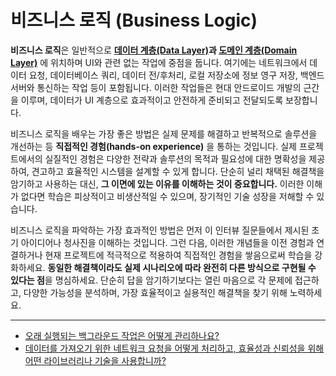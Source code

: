 # 비즈니스 로직 (Business Logic)

**비즈니스 로직**은 일반적으로 **[데이터 계층(Data Layer)](https://developer.android.com/topic/architecture/data-layer)과 [도메인 계층(Domain Layer)](https://developer.android.com/topic/architecture/domain-layer)** 에 위치하며 UI와 관련 없는 작업에 중점을 둡니다. 여기에는 네트워크에서 데이터 요청, 데이터베이스 쿼리, 데이터 전/후처리, 로컬 저장소에 정보 영구 저장, 백엔드 서버와 통신하는 작업 등이 포함됩니다. 이러한 작업들은 현대 안드로이드 개발의 근간을 이루며, 데이터가 UI 계층으로 효과적이고 안전하게 준비되고 전달되도록 보장합니다.

비즈니스 로직을 배우는 가장 좋은 방법은 실제 문제를 해결하고 반복적으로 솔루션을 개선하는 등 **직접적인 경험(hands-on experience)** 을 통하는 것입니다. 실제 프로젝트에서의 실질적인 경험은 다양한 전략과 솔루션의 목적과 필요성에 대한 명확성을 제공하여, 견고하고 효율적인 시스템을 설계할 수 있게 합니다. 단순히 널리 채택된 해결책을 암기하고 사용하는 대신, **그 이면에 있는 이유를 이해하는 것이 중요합니다.** 이러한 이해가 없다면 학습은 피상적이고 비생산적일 수 있으며, 장기적인 기술 성장을 저해할 수 있습니다.

비즈니스 로직을 파악하는 가장 효과적인 방법은 먼저 이 인터뷰 질문들에서 제시된 초기 아이디어나 청사진을 이해하는 것입니다. 그런 다음, 이러한 개념들을 이전 경험과 연결하거나 현재 프로젝트에 적극적으로 적용하여 직접적인 경험을 쌓음으로써 학습을 강화하세요. **동일한 해결책이라도 실제 시나리오에 따라 완전히 다른 방식으로 구현될 수 있다는 점**을 명심하세요. 단순히 답을 암기하기보다는 열린 마음으로 각 문제에 접근하고, 다양한 가능성을 분석하며, 가장 효율적이고 실용적인 해결책을 찾기 위해 노력하세요.

---

- [오래 실행되는 백그라운드 작업은 어떻게 관리하나요?](./LongRunningBackgroundTask/README.md)
- [데이터를 가져오기 위한 네트워크 요청을 어떻게 처리하고, 효율성과 신뢰성을 위해 어떤 라이브러리나 기술을 사용합니까?](./FetchData/README.md)